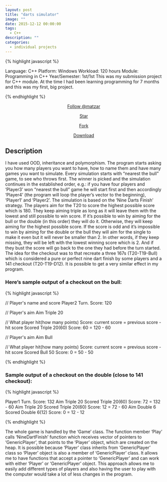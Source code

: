 ```yaml
---
layout: post
title: "darts simulator"
image: ""
date: 2015-12-12 00:00:00
tags:
  - C++
description: ""
categories:
  - individual projects
---
```


{% highlight javascript %}

Language: C++
Platform: Windows
Workload: 120 hours
Module: Programming in C++
Year/Semester: 1st/1st
​​This was my submission project for C++ module.
At the time I had been learning programming for 7 months and this was my first, big project.

{% endhighlight %}

<!-- BUTTONS -->
<center>
<body>

<!-- Place this tag where you want the button to render. -->

<a class="github-button" href="https://github.com/matzar" aria-label="Follow @matzar on GitHub">Follow @matzar</a>

<!-- Place this tag where you want the button to render. -->

<a class="github-button" href="https://github.com/matzar/darts-game" data-icon="octicon-star" aria-label="Star matzar/darts-game on GitHub">Star</a>

<!-- Place this tag where you want the button to render. -->

<a class="github-button" href="https://github.com/matzar/darts-game/fork" data-icon="octicon-repo-forked" aria-label="Fork matzar/darts-game on GitHub">Fork</a>

<!-- Place this tag where you want the button to render. -->

<a class="github-button" href="https://github.com/matzar/darts-game/archive/master.zip" data-icon="octicon-cloud-download" aria-label="Download matzar/darts-game on GitHub">Download</a>

<!-- Place this tag in your head or just before your close body tag. -->
<script async defer src="https://buttons.github.io/buttons.js"></script>

</body>
</center>

<!-- <center>
<iframe width="560" height="315" src="https://www.youtube.com/embed/8uQ6leX4g8c" frameborder="0" allow="accelerometer; autoplay; encrypted-media; gyroscope; picture-in-picture" allowfullscreen></iframe>
</center> -->

## Description

I have used OOD, inheritance and polymorphism. The program starts asking you how many players you want to have, how to name them and have many games you want to simulate. Every simulation starts with “nearest the bull” game, to see who throws first. The winner is picked and the simulation continues in the established order, e.g.: if you have four players and ‘Player3’ won “nearest the bull” game he will start first and then accordingly ‘Player4’ (the program will loop the player’s vector to the beginning), ‘Player1’ and ‘Player2’. The simulation is based on the ‘Nine Darts Finish’ strategy. The players aim for the T20 to score the highest possible score which is 180. They keep aiming triple as long as it will leave them with the lowest and still possible to win score. If it’s possible to win by aiming for the bull or the double (in this order) they will do it. Otherwise, they will keep aiming for the highest possible score. If the score is odd and it’s impossible to win by aiming for the double or the bull they will aim for the single to make it even but it will never be smaller than 2. In other words, if they keep missing, they will be left with the lowest winning score which is 2. And if they bust the score will go back to the one they had before the turn started. The idea for the checkout was to that recreate a three 167s (T20-T19-Bull) which is considered a pure or perfect nine dart finish by some players and a 141 checkout (T20-T19-D12). It is possible to get a very similar effect in my program.

### Here’s sample output of a checkout on the bull:

{% highlight javascript %}

// Player's name and score
Player2 Turn. Score: 120

// Player's aim
Aim Triple 20

// What player hit(how many points) Score: current score = previous score - hit score
Scored Triple 20(60) Score: 60 = 120 - 60

// Player's aim
Aim Bull

// What player hit(how many points) Score: current score = previous score - hit score
Scored Bull 50 Score: 0 = 50 - 50

{% endhighlight %}

### Sample output of a checkout on the double (close to 141 checkout):

{% highlight javascript %}

Player1 Turn. Score: 132
Aim Triple 20
Scored Triple 20(60) Score: 72 = 132 - 60
Aim Triple 20
Scored Triple 20(60) Score: 12 = 72 - 60
Aim Double 6
Scored Double 6(12) Score: 0 = 12 - 12

{% endhighlight %}

​The whole game is handled by the ‘Game’ class. The function member ‘Play’ calls ‘NineDartFinish’ function which receives vector of pointers to ‘GenericPlayer’, that points to the ‘Player’ object, which are created on the heap. It is possible because ‘Player’ class inherits from ‘GenericPlayer’ class so ‘Player’ object is also a member of ‘GenericPlayer’ class. It allows me to have functions that accept a pointer to ‘GenericPlayer’ and can work with either ‘Player’ or ‘GenericPlayer’ object. This approach allows me to easily add different types of players and also having the user to play with the computer would take a lot of less changes in the program.
